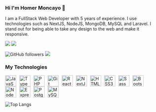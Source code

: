 ### Hi I'm Homer Moncayo 👋
I am a FullStack Web Developer with 5 years of experience. I use technologies such as NextJS, NodeJS, MongoDB, MySQL and Laravel. I stand out for being able to take any design to the web and make it responsive.

[![](https://img.shields.io/badge/-Linkedin-blue?style=flat&logo=Linkedin&logoColor=white&link=https://www.linkedin.com/in/homer-moncayo-96a519196/)](https://www.linkedin.com/in/homer-moncayo-96a519196/)
[![](https://img.shields.io/badge/-Codepen-333?style=flat&logo=Codepen&logoColor=white&link=https://codepen.io/homer-moncayo/pens/public)](https://codepen.io/homer-moncayo/pens/public)

![GitHub followers](https://img.shields.io/github/followers/homer1020)
![](https://komarev.com/ghpvc/?username=Homer1020&style=flat-square&color=blue)

### My Technologies 
<a href="https://developer.mozilla.org/en-US/docs/Web/JavaScript" target="_blank" rel="noreferrer"><img
    src="https://raw.githubusercontent.com/danielcranney/readme-generator/main/public/icons/skills/javascript-colored.svg"
    width="36" height="36" style="margin-right: 10px;" alt="JavaScript" /></a><a href="https://www.typescriptlang.org/" target="_blank"
  rel="noreferrer"><img
    src="https://raw.githubusercontent.com/danielcranney/readme-generator/main/public/icons/skills/typescript-colored.svg"
    width="36" height="36" style="margin-right: 10px;" alt="TypeScript" /></a><a href="https://www.php.net/" target="_blank" rel="noreferrer"><img
    src="https://raw.githubusercontent.com/danielcranney/readme-generator/main/public/icons/skills/php-colored.svg"
    width="36" height="36" style="margin-right: 10px;" alt="PHP" /></a><a href="https://git-scm.com/" target="_blank" rel="noreferrer"><img
    src="https://raw.githubusercontent.com/danielcranney/readme-generator/main/public/icons/skills/git-colored.svg"
    width="36" height="36" style="margin-right: 10px;" alt="Git" /></a><a href="https://reactjs.org/" target="_blank" rel="noreferrer"><img
    src="https://raw.githubusercontent.com/danielcranney/readme-generator/main/public/icons/skills/react-colored.svg"
    width="36" height="36" style="margin-right: 10px;" alt="React" /></a><a href="https://nextjs.org/docs" target="_blank" rel="noreferrer"><img
    src="https://raw.githubusercontent.com/danielcranney/readme-generator/main/public/icons/skills/nextjs-colored.svg"
    width="36" height="36" style="margin-right: 10px;" alt="NextJs" /></a><a href="https://developer.mozilla.org/en-US/docs/Glossary/HTML5"
  target="_blank" rel="noreferrer"><img
    src="https://raw.githubusercontent.com/danielcranney/readme-generator/main/public/icons/skills/html5-colored.svg"
    width="36" height="36" style="margin-right: 10px;" alt="HTML5" /></a><a href="https://www.w3.org/TR/CSS/#css" target="_blank"
  rel="noreferrer"><img
    src="https://raw.githubusercontent.com/danielcranney/readme-generator/main/public/icons/skills/css3-colored.svg"
    width="36" height="36" style="margin-right: 10px;" alt="CSS3" /></a><a href="https://sass-lang.com/" target="_blank" rel="noreferrer"><img
    src="https://raw.githubusercontent.com/danielcranney/readme-generator/main/public/icons/skills/sass-colored.svg"
    width="36" height="36" style="margin-right: 10px;" alt="Sass" /></a><a href="https://getbootstrap.com/" target="_blank" rel="noreferrer"><img
    src="https://raw.githubusercontent.com/danielcranney/readme-generator/main/public/icons/skills/bootstrap-colored.svg"
    width="36" height="36" style="margin-right: 10px;" alt="Bootstrap" /></a><a href="https://nodejs.org/en/" target="_blank" rel="noreferrer"><img
    src="https://raw.githubusercontent.com/danielcranney/readme-generator/main/public/icons/skills/nodejs-colored.svg"
    width="36" height="36" style="margin-right: 10px;" alt="NodeJS" /></a><a href="https://expressjs.com/" target="_blank" rel="noreferrer"><img
    src="https://raw.githubusercontent.com/danielcranney/readme-generator/main/public/icons/skills/express-colored.svg"
    width="36" height="36" style="margin-right: 10px;" alt="Express" /></a><a href="https://www.postgresql.org/" target="_blank"
  rel="noreferrer"><img
    src="https://raw.githubusercontent.com/danielcranney/readme-generator/main/public/icons/skills/postgresql-colored.svg"
    width="36" height="36" style="margin-right: 10px;" alt="PostgreSQL" /></a><a href="https://www.mysql.com/" target="_blank" rel="noreferrer"><img
    src="https://raw.githubusercontent.com/danielcranney/readme-generator/main/public/icons/skills/mysql-colored.svg"
    width="36" height="36" style="margin-right: 10px;" alt="MySQL" /></a>

![Top Langs](https://github-readme-stats.vercel.app/api/top-langs/?username=homer1020&hide_progress=true&langs_count=9&theme=radical)

